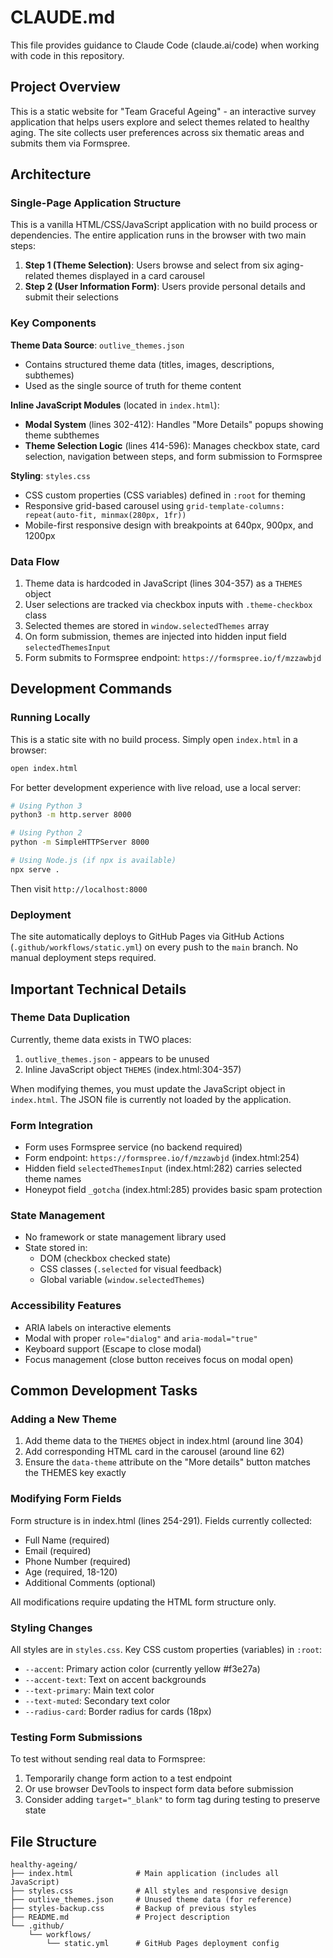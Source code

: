 # CLAUDE.md

This file provides guidance to Claude Code (claude.ai/code) when working with code in this repository.

## Project Overview

This is a static website for "Team Graceful Ageing" - an interactive survey application that helps users explore and select themes related to healthy aging. The site collects user preferences across six thematic areas and submits them via Formspree.

## Architecture

### Single-Page Application Structure

This is a vanilla HTML/CSS/JavaScript application with no build process or dependencies. The entire application runs in the browser with two main steps:

1. **Step 1 (Theme Selection)**: Users browse and select from six aging-related themes displayed in a card carousel
2. **Step 2 (User Information Form)**: Users provide personal details and submit their selections

### Key Components

**Theme Data Source**: `outlive_themes.json`
- Contains structured theme data (titles, images, descriptions, subthemes)
- Used as the single source of truth for theme content

**Inline JavaScript Modules** (located in `index.html`):
- **Modal System** (lines 302-412): Handles "More Details" popups showing theme subthemes
- **Theme Selection Logic** (lines 414-596): Manages checkbox state, card selection, navigation between steps, and form submission to Formspree

**Styling**: `styles.css`
- CSS custom properties (CSS variables) defined in `:root` for theming
- Responsive grid-based carousel using `grid-template-columns: repeat(auto-fit, minmax(280px, 1fr))`
- Mobile-first responsive design with breakpoints at 640px, 900px, and 1200px

### Data Flow

1. Theme data is hardcoded in JavaScript (lines 304-357) as a `THEMES` object
2. User selections are tracked via checkbox inputs with `.theme-checkbox` class
3. Selected themes are stored in `window.selectedThemes` array
4. On form submission, themes are injected into hidden input field `selectedThemesInput`
5. Form submits to Formspree endpoint: `https://formspree.io/f/mzzawbjd`

## Development Commands

### Running Locally

This is a static site with no build process. Simply open `index.html` in a browser:

```bash
open index.html
```

For better development experience with live reload, use a local server:

```bash
# Using Python 3
python3 -m http.server 8000

# Using Python 2
python -m SimpleHTTPServer 8000

# Using Node.js (if npx is available)
npx serve .
```

Then visit `http://localhost:8000`

### Deployment

The site automatically deploys to GitHub Pages via GitHub Actions (`.github/workflows/static.yml`) on every push to the `main` branch. No manual deployment steps required.

## Important Technical Details

### Theme Data Duplication

Currently, theme data exists in TWO places:
1. `outlive_themes.json` - appears to be unused
2. Inline JavaScript object `THEMES` (index.html:304-357)

When modifying themes, you must update the JavaScript object in `index.html`. The JSON file is currently not loaded by the application.

### Form Integration

- Form uses Formspree service (no backend required)
- Form endpoint: `https://formspree.io/f/mzzawbjd` (index.html:254)
- Hidden field `selectedThemesInput` (index.html:282) carries selected theme names
- Honeypot field `_gotcha` (index.html:285) provides basic spam protection

### State Management

- No framework or state management library used
- State stored in:
  - DOM (checkbox checked state)
  - CSS classes (`.selected` for visual feedback)
  - Global variable (`window.selectedThemes`)

### Accessibility Features

- ARIA labels on interactive elements
- Modal with proper `role="dialog"` and `aria-modal="true"`
- Keyboard support (Escape to close modal)
- Focus management (close button receives focus on modal open)

## Common Development Tasks

### Adding a New Theme

1. Add theme data to the `THEMES` object in index.html (around line 304)
2. Add corresponding HTML card in the carousel (around line 62)
3. Ensure the `data-theme` attribute on the "More details" button matches the THEMES key exactly

### Modifying Form Fields

Form structure is in index.html (lines 254-291). Fields currently collected:
- Full Name (required)
- Email (required)
- Phone Number (required)
- Age (required, 18-120)
- Additional Comments (optional)

All modifications require updating the HTML form structure only.

### Styling Changes

All styles are in `styles.css`. Key CSS custom properties (variables) in `:root`:
- `--accent`: Primary action color (currently yellow #f3e27a)
- `--accent-text`: Text on accent backgrounds
- `--text-primary`: Main text color
- `--text-muted`: Secondary text color
- `--radius-card`: Border radius for cards (18px)

### Testing Form Submissions

To test without sending real data to Formspree:
1. Temporarily change form action to a test endpoint
2. Or use browser DevTools to inspect form data before submission
3. Consider adding `target="_blank"` to form tag during testing to preserve state

## File Structure

```
healthy-ageing/
├── index.html              # Main application (includes all JavaScript)
├── styles.css              # All styles and responsive design
├── outlive_themes.json     # Unused theme data (for reference)
├── styles-backup.css       # Backup of previous styles
├── README.md               # Project description
└── .github/
    └── workflows/
        └── static.yml      # GitHub Pages deployment config
```
